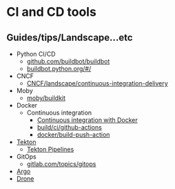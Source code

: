 # CI and CD tools

## Guides/tips/Landscape...etc

* Python CI/CD
    * [github.com/buildbot/buildbot](https://github.com/buildbot/buildbot)
    * [buildbot.python.org/#/](https://buildbot.python.org/#/)
* CNCF 
    * [CNCF/landscape/continuous-integration-delivery](https://landscape.cncf.io/card-mode?category=continuous-integration-delivery&grouping=category)
* Moby
    * [moby/buildkit](https://github.com/moby/buildkit)
* Docker
    * Continuous integration
        * [Continuous integration with Docker](https://docs.docker.com/build/ci/)
        * [build/ci/github-actions](https://docs.docker.com/build/ci/github-actions/)
        * [docker/build-push-action](https://github.com/docker/build-push-action)
* [Tekton](https://tekton.dev/)
    * [Tekton Pipelines](https://tekton.dev/docs/pipelines/)
* GitOps
    * [gitlab.com/topics/gitops](https://about.gitlab.com/topics/gitops/)
* [Argo](https://argoproj.github.io/)
* [Drone](https://www.drone.io/)
